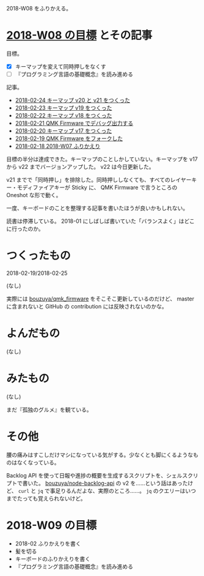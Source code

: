 2018-W08 をふりかえる。

# [2018-W08 の目標][2018-02-18] とその記事

目標。

- [x] キーマップを変えて同時押しをなくす
- [ ] 『プログラミング言語の基礎概念』を読み進める

記事。

- [2018-02-24 キーマップ v20 と v21 をつくった][2018-02-24]
- [2018-02-23 キーマップ v19 をつくった][2018-02-23]
- [2018-02-22 キーマップ v18 をつくった][2018-02-22]
- [2018-02-21 QMK Firmware でデバッグ出力する][2018-02-21]
- [2018-02-20 キーマップ v17 をつくった][2018-02-20]
- [2018-02-19 QMK Firmware をフォークした][2018-02-19]
- [2018-02-18 2018-W07 ふりかえり][2018-02-18]

目標の半分は達成できた。キーマップのことしかしていない。キーマップを v17 から v22 までバージョンアップした。 v22 は今日更新した。

v21 までで「同時押し」を排除した。同時押ししなくても、すべてのレイヤーキー・モディファイアキーが Sticky に、 QMK Firmware で言うところの Oneshot な形で動く。

一度、キーボードのことを整理する記事を書いたほうが良いかもしれない。

読書は停滞している。 2018-01 にしばしば書いていた「バランスよく」はどこに行ったのか。

# つくったもの

2018-02-19/2018-02-25

(なし)

実際には [bouzuya/qmk_firmware][] をそこそこ更新しているのだけど、 master に含まれないと GitHub の contribution には反映されないのかな。

# よんだもの

(なし)

# みたもの

(なし)

まだ『孤独のグルメ』を観ている。

# その他

腰の痛みはすこしだけマシになっている気がする。少なくとも脚にくるようなものはなくなっている。

Backlog API を使って日報や進捗の概要を生成するスクリプトを、シェルスクリプトで書いた。 [bouzuya/node-backlog-api][] の v2 を……という話はあったけど、 `curl` と `jq` で事足りるんだよな、実際のところ……。 `jq` のクエリーはいつまでたっても覚えられないけど。

# 2018-W09 の目標

- 2018-02 ふりかえりを書く
- 髪を切る
- キーボードのふりかえりを書く
- 『プログラミング言語の基礎概念』を読み進める

[2018-02-18]: https://blog.bouzuya.net/2018/02/18/
[2018-02-19]: https://blog.bouzuya.net/2018/02/19/
[2018-02-20]: https://blog.bouzuya.net/2018/02/20/
[2018-02-21]: https://blog.bouzuya.net/2018/02/21/
[2018-02-22]: https://blog.bouzuya.net/2018/02/22/
[2018-02-23]: https://blog.bouzuya.net/2018/02/23/
[2018-02-24]: https://blog.bouzuya.net/2018/02/24/
[bouzuya/node-backlog-api]: https://github.com/bouzuya/node-backlog-api
[bouzuya/qmk_firmware]: https://github.com/bouzuya/qmk_firmware
